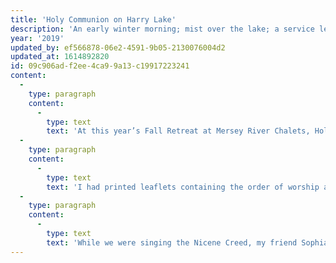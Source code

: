 ```yaml
---
title: 'Holy Communion on Harry Lake'
description: 'An early winter morning; mist over the lake; a service leaflet bursts into flames.'
year: '2019'
updated_by: ef566878-06e2-4591-9b05-2130076004d2
updated_at: 1614892820
id: 09c906ad-f2ee-4ca9-9a13-c19917223241
content:
  -
    type: paragraph
    content:
      -
        type: text
        text: 'At this year’s Fall Retreat at Mersey River Chalets, Holy Communion on the lake took place at 7:00 am, which was later than in the past – last year I think it was at 6:45. The temperature had dropped below zero overnight, so the grass and the leaves upon it were frosty, and there was a thin layer of ice on the lake, and mist drifting over it. It was quite beautiful.'
  -
    type: paragraph
    content:
      -
        type: text
        text: 'I had printed leaflets containing the order of worship and the music for the service, including English Gradual set to plainchant and hymns. To illuminate these – for it was still dark outside (although already a little lighter than at 5:30 am, when I had my vigil slot) – we each had a beeswax taper. I was holding my taper and leaflet in the same hand, in order to keep my other hand in my pocket for warmth, switching hands every few minutes.'
  -
    type: paragraph
    content:
      -
        type: text
        text: 'While we were singing the Nicene Creed, my friend Sophia, who was standing beside me, pointed out to me that my service leaflet was on fire. We both tried to blow it out, but to no avail – the fire just got bigger. As it was becoming apparent that my hand would soon get burned if I did not relinquish the paper, someone – it may have been Alison, who was standing on my other side – suggested, either by word or by gesture, I forget which, that I drop it on the ground and stomp the fire out. I did so, and the fire was rapidly extinguished.'
---
```

